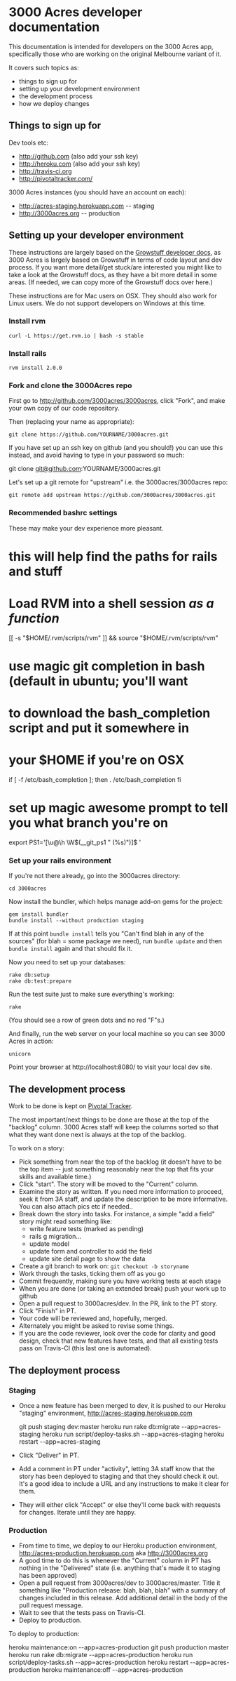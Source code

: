 3000 Acres developer documentation
==================================

This documentation is intended for developers on the 3000 Acres app,
specifically those who are working on the original Melbourne variant of
it.

It covers such topics as:

* things to sign up for
* setting up your development environment
* the development process
* how we deploy changes

## Things to sign up for

Dev tools etc:

* http://github.com (also add your ssh key)
* http://heroku.com (also add your ssh key)
* http://travis-ci.org
* http://pivotaltracker.com/

3000 Acres instances (you should have an account on each):

* http://acres-staging.herokuapp.com -- staging
* http://3000acres.org -- production

## Setting up your developer environment

These instructions are largely based on the [Growstuff developer
docs](http://wiki.growstuff.org/index.php/Development/Getting_Started),
as 3000 Acres is largely based on Growstuff in terms of code layout and
dev process.  If you want more detail/get stuck/are interested you might
like to take a look at the Growstuff docs, as they have a bit more
detail in some areas.  (If needed, we can copy more of the Growstuff
docs over here.)

These instructions are for Mac users on OSX.  They should also work for
Linux users.  We do not support developers on Windows at this time.

### Install rvm

    curl -L https://get.rvm.io | bash -s stable

### Install rails

    rvm install 2.0.0

### Fork and clone the 3000Acres repo

First go to http://github.com/3000acres/3000acres, click "Fork", and make your
own copy of our code repository.

Then (replacing your name as appropriate):

    git clone https://github.com/YOURNAME/3000acres.git

If you have set up an ssh key on github (and you should!) you can use this instead, and avoid having to type in your password so much:

   git clone git@github.com:YOURNAME/3000acres.git

Let's set up a git remote for "upstream" i.e. the 3000acres/3000acres
repo:

    git remote add upstream https://github.com/3000acres/3000acres.git

### Recommended bashrc settings

These may make your dev experience more pleasant.

   # this will help find the paths for rails and stuff
   # Load RVM into a shell session *as a function*
   [[ -s "$HOME/.rvm/scripts/rvm" ]] && source "$HOME/.rvm/scripts/rvm"

   # use magic git completion in bash (default in ubuntu; you'll want
   # to download the bash_completion script and put it somewhere in
   # your $HOME if you're on OSX
   if [ -f /etc/bash_completion ]; then
       . /etc/bash_completion
   fi

   # set up magic awesome prompt to tell you what branch you're on
   export PS1='[\u@\h \W$(__git_ps1 " (%s)")]\$ '


### Set up your rails environment

If you're not there already, go into the 3000acres directory:

    cd 3000acres

Now install the bundler, which helps manage add-on gems for the project:

    gem install bundler
    bundle install --without production staging

If at this point `bundle install` tells you "Can't find blah in any of the
sources" (for blah = some package we need), run `bundle update` and then
`bundle install` again and that should fix it.

Now you need to set up your databases:

    rake db:setup
    rake db:test:prepare

Run the test suite just to make sure everything's working:

    rake

(You should see a row of green dots and no red "F"s.)

And finally, run the web server on your local machine so you can see 3000 Acres in action:

    unicorn

Point your browser at http://localhost:8080/ to visit your local dev site. 

## The development process

Work to be done is kept on [Pivotal
Tracker](https://www.pivotaltracker.com/s/projects/938508).

The most important/next things to be done are those at the top of the
"backlog" column.  3000 Acres staff will keep the columns sorted so that
what they want done next is always at the top of the backlog.

To work on a story:

* Pick something from near the top of the backlog (it doesn't have to be
  the top item -- just something reasonably near the top that fits
  your skills and available time.)
* Click "start".  The story will be moved to the "Current" column.
* Examine the story as written.  If you need more information to
  proceed, seek it from 3A staff, and update the description to be more
  informative.  You can also attach pics etc if needed..
* Break down the story into tasks.  For instance, a simple "add a field"
  story might read something like:
  * write feature tests (marked as pending)
  * rails g migration...
  * update model
  * update form and controller to add the field
  * update site detail page to show the data
* Create a git branch to work on: `git checkout -b storyname`
* Work through the tasks, ticking them off as you go
* Commit frequently, making sure you have working tests at each stage
* When you are done (or taking an extended break) push your work up to
  github
* Open a pull request to 3000acres/dev.  In the PR, link to the PT
  story.
* Click "Finish" in PT.
* Your code will be reviewed and, hopefully, merged.
* Alternately you might be asked to revise some things.
* If you are the code reviewer, look over the code for clarity and good
  design, check that new features have tests, and that all existing
  tests pass on Travis-CI (this last one is automated).

## The deployment process

### Staging

* Once a new feature has been merged to dev, it is pushed to our Heroku
  "staging" environment, http://acres-staging.herokuapp.com

  git push staging dev:master
  heroku run rake db:migrate --app=acres-staging
  heroku run script/deploy-tasks.sh --app=acres-staging
  heroku restart --app=acres-staging

* Click "Deliver" in PT.
* Add a comment in PT under "activity", letting 3A staff know that the
  story has been deployed to staging and that they should check it out.
  It's a good idea to include a URL and any instructions to make it
  clear for them.
* They will either click "Accept" or else they'll come back with
  requests for changes.  Iterate until they are happy.

### Production

* From time to time, we deploy to our Heroku production environment,
  http://acres-production.herokuapp.com aka http://3000acres.org
* A good time to do this is whenever the "Current" column in PT has
  nothing in the "Delivered" state (i.e. anything that's made it to
  staging has been approved)
* Open a pull request from 3000acres/dev to 3000acres/master.  Title it
  something like "Production release: blah, blah, blah" with a summary
  of changes included in this release.  Add additional detail in the
  body of the pull request message.
* Wait to see that the tests pass on Travis-CI.
* Deploy to production.

To deploy to production:

  heroku maintenance:on --app=acres-production
  git push production master
  heroku run rake db:migrate --app=acres-production
  heroku run script/deploy-tasks.sh --app=acres-production
  heroku restart --app=acres-production
  heroku maintenance:off --app=acres-production
  



